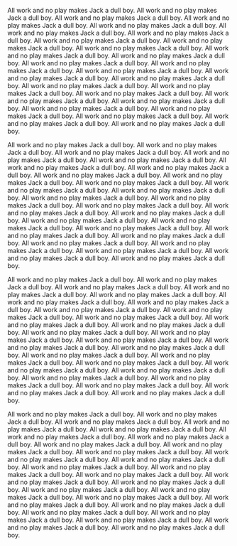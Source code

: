 All work and no play makes Jack a dull boy. All work and no play makes Jack a dull boy. All work and no play makes Jack a dull boy. All work and no play makes Jack a dull boy. All work and no play makes Jack a dull boy. All work and no play makes Jack a dull boy. All work and no play makes Jack a dull boy. All work and no play makes Jack a dull boy. All work and no play makes Jack a dull boy. All work and no play makes Jack a dull boy. All work and no play makes Jack a dull boy. All work and no play makes Jack a dull boy. All work and no play makes Jack a dull boy. All work and no play makes Jack a dull boy. All work and no play makes Jack a dull boy. All work and no play makes Jack a dull boy. All work and no play makes Jack a dull boy. All work and no play makes Jack a dull boy. All work and no play makes Jack a dull boy. All work and no play makes Jack a dull boy. All work and no play makes Jack a dull boy. All work and no play makes Jack a dull boy. All work and no play makes Jack a dull boy. All work and no play makes Jack a dull boy. All work and no play makes Jack a dull boy. All work and no play makes Jack a dull boy. All work and no play makes Jack a dull boy.

All work and no play makes Jack a dull boy. All work and no play makes Jack a dull boy. All work and no play makes Jack a dull boy. All work and no play makes Jack a dull boy. All work and no play makes Jack a dull boy. All work and no play makes Jack a dull boy. All work and no play makes Jack a dull boy. All work and no play makes Jack a dull boy. All work and no play makes Jack a dull boy. All work and no play makes Jack a dull boy. All work and no play makes Jack a dull boy. All work and no play makes Jack a dull boy. All work and no play makes Jack a dull boy. All work and no play makes Jack a dull boy. All work and no play makes Jack a dull boy. All work and no play makes Jack a dull boy. All work and no play makes Jack a dull boy. All work and no play makes Jack a dull boy. All work and no play makes Jack a dull boy. All work and no play makes Jack a dull boy. All work and no play makes Jack a dull boy. All work and no play makes Jack a dull boy. All work and no play makes Jack a dull boy. All work and no play makes Jack a dull boy. All work and no play makes Jack a dull boy. All work and no play makes Jack a dull boy. All work and no play makes Jack a dull boy.

All work and no play makes Jack a dull boy. All work and no play makes Jack a dull boy. All work and no play makes Jack a dull boy. All work and no play makes Jack a dull boy. All work and no play makes Jack a dull boy. All work and no play makes Jack a dull boy. All work and no play makes Jack a dull boy. All work and no play makes Jack a dull boy. All work and no play makes Jack a dull boy. All work and no play makes Jack a dull boy. All work and no play makes Jack a dull boy. All work and no play makes Jack a dull boy. All work and no play makes Jack a dull boy. All work and no play makes Jack a dull boy. All work and no play makes Jack a dull boy. All work and no play makes Jack a dull boy. All work and no play makes Jack a dull boy. All work and no play makes Jack a dull boy. All work and no play makes Jack a dull boy. All work and no play makes Jack a dull boy. All work and no play makes Jack a dull boy. All work and no play makes Jack a dull boy. All work and no play makes Jack a dull boy. All work and no play makes Jack a dull boy. All work and no play makes Jack a dull boy. All work and no play makes Jack a dull boy. All work and no play makes Jack a dull boy.

All work and no play makes Jack a dull boy. All work and no play makes Jack a dull boy. All work and no play makes Jack a dull boy. All work and no play makes Jack a dull boy. All work and no play makes Jack a dull boy. All work and no play makes Jack a dull boy. All work and no play makes Jack a dull boy. All work and no play makes Jack a dull boy. All work and no play makes Jack a dull boy. All work and no play makes Jack a dull boy. All work and no play makes Jack a dull boy. All work and no play makes Jack a dull boy. All work and no play makes Jack a dull boy. All work and no play makes Jack a dull boy. All work and no play makes Jack a dull boy. All work and no play makes Jack a dull boy. All work and no play makes Jack a dull boy. All work and no play makes Jack a dull boy. All work and no play makes Jack a dull boy. All work and no play makes Jack a dull boy. All work and no play makes Jack a dull boy. All work and no play makes Jack a dull boy. All work and no play makes Jack a dull boy. All work and no play makes Jack a dull boy. All work and no play makes Jack a dull boy. All work and no play makes Jack a dull boy. All work and no play makes Jack a dull boy.